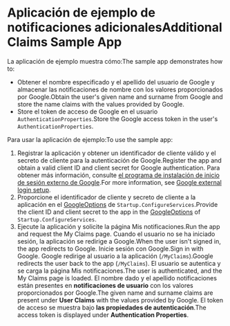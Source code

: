 # <a name="additional-claims-sample-app"></a><span data-ttu-id="9f493-101">Aplicación de ejemplo de notificaciones adicionales</span><span class="sxs-lookup"><span data-stu-id="9f493-101">Additional Claims Sample App</span></span>

<span data-ttu-id="9f493-102">La aplicación de ejemplo muestra cómo:</span><span class="sxs-lookup"><span data-stu-id="9f493-102">The sample app demonstrates how to:</span></span>

* <span data-ttu-id="9f493-103">Obtener el nombre especificado y el apellido del usuario de Google y almacenar las notificaciones de nombre con los valores proporcionados por Google.</span><span class="sxs-lookup"><span data-stu-id="9f493-103">Obtain the user's given name and surname from Google and store the name claims with the values provided by Google.</span></span>
* <span data-ttu-id="9f493-104">Store el token de acceso de Google en el usuario `AuthenticationProperties`.</span><span class="sxs-lookup"><span data-stu-id="9f493-104">Store the Google access token in the user's `AuthenticationProperties`.</span></span>

<span data-ttu-id="9f493-105">Para usar la aplicación de ejemplo:</span><span class="sxs-lookup"><span data-stu-id="9f493-105">To use the sample app:</span></span>

1. <span data-ttu-id="9f493-106">Registrar la aplicación y obtener un identificador de cliente válido y el secreto de cliente para la autenticación de Google.</span><span class="sxs-lookup"><span data-stu-id="9f493-106">Register the app and obtain a valid client ID and client secret for Google authentication.</span></span> <span data-ttu-id="9f493-107">Para obtener más información, consulte [el programa de instalación de inicio de sesión externo de Google](https://docs.microsoft.com/aspnet/core/security/authentication/social/google-logins).</span><span class="sxs-lookup"><span data-stu-id="9f493-107">For more information, see [Google external login setup](https://docs.microsoft.com/aspnet/core/security/authentication/social/google-logins).</span></span>
1. <span data-ttu-id="9f493-108">Proporcione el identificador de cliente y secreto de cliente a la aplicación en el [GoogleOptions](https://docs.microsoft.com/dotnet/api/microsoft.aspnetcore.authentication.google.googleoptions) de `Startup.ConfigureServices`.</span><span class="sxs-lookup"><span data-stu-id="9f493-108">Provide the client ID and client secret to the app in the [GoogleOptions](https://docs.microsoft.com/dotnet/api/microsoft.aspnetcore.authentication.google.googleoptions) of `Startup.ConfigureServices`.</span></span>
1. <span data-ttu-id="9f493-109">Ejecute la aplicación y solicite la página Mis notificaciones.</span><span class="sxs-lookup"><span data-stu-id="9f493-109">Run the app and request the My Claims page.</span></span> <span data-ttu-id="9f493-110">Cuando el usuario no se ha iniciado sesión, la aplicación se redirige a Google.</span><span class="sxs-lookup"><span data-stu-id="9f493-110">When the user isn't signed in, the app redirects to Google.</span></span> <span data-ttu-id="9f493-111">Inicie sesión con Google.</span><span class="sxs-lookup"><span data-stu-id="9f493-111">Sign in with Google.</span></span> <span data-ttu-id="9f493-112">Google redirige al usuario a la aplicación (`/MyClaims`).</span><span class="sxs-lookup"><span data-stu-id="9f493-112">Google redirects the user back to the app (`/MyClaims`).</span></span> <span data-ttu-id="9f493-113">El usuario se autentica y se carga la página Mis notificaciones.</span><span class="sxs-lookup"><span data-stu-id="9f493-113">The user is authenticated, and the My Claims page is loaded.</span></span> <span data-ttu-id="9f493-114">El nombre dado y el apellido notificaciones están presentes en **notificaciones de usuario** con los valores proporcionados por Google.</span><span class="sxs-lookup"><span data-stu-id="9f493-114">The given name and surname claims are present under **User Claims** with the values provided by Google.</span></span> <span data-ttu-id="9f493-115">El token de acceso se muestra bajo **las propiedades de autenticación**.</span><span class="sxs-lookup"><span data-stu-id="9f493-115">The access token is displayed under **Authentication Properties**.</span></span>

